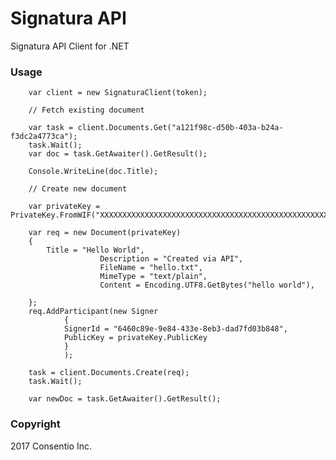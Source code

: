 Signatura API
=============

Signatura API Client for .NET


### Usage

		var client = new SignaturaClient(token);

		// Fetch existing document

		var task = client.Documents.Get("a121f98c-d50b-403a-b24a-f3dc2a4773ca");
		task.Wait();
		var doc = task.GetAwaiter().GetResult();

		Console.WriteLine(doc.Title);

		// Create new document

		var privateKey = PrivateKey.FromWIF("XXXXXXXXXXXXXXXXXXXXXXXXXXXXXXXXXXXXXXXXXXXXXXXXXXXX");

		var req = new Document(privateKey)
		{
			Title = "Hello World",
						Description = "Created via API",
						FileName = "hello.txt",
						MimeType = "text/plain",
						Content = Encoding.UTF8.GetBytes("hello world"),

		};
		req.AddParticipant(new Signer
				{
				SignerId = "6460c89e-9e84-433e-8eb3-dad7fd03b848",
				PublicKey = privateKey.PublicKey
				}
				);

		task = client.Documents.Create(req);
		task.Wait();

		var newDoc = task.GetAwaiter().GetResult();


### Copyright

2017 Consentio Inc.
